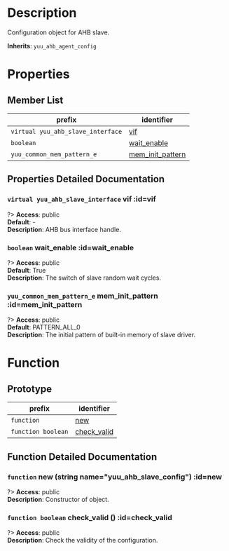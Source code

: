 # Description

Configuration object for AHB slave.  

**Inherits**: ``yuu_ahb_agent_config``

# Properties

## Member List

| prefix | identifier |
| - | - |
| `virtual yuu_ahb_slave_interface` | [vif](#vif) |
| `boolean` | [wait_enable](#wait_enable) |
| `yuu_common_mem_pattern_e` | [mem_init_pattern](#mem_init_pattern) |

## Properties Detailed Documentation

### `virtual yuu_ahb_slave_interface` vif :id=vif

?> **Access**: public  
**Default**: -  
**Description**: AHB bus interface handle.  


### `boolean` wait_enable :id=wait_enable

?> **Access**: public  
**Default**: True  
**Description**: The switch of slave random wait cycles.  


### `yuu_common_mem_pattern_e` mem_init_pattern :id=mem_init_pattern

?> **Access**: public  
**Default**: PATTERN_ALL_0  
**Description**: The initial pattern of built-in memory of slave driver.  


# Function

## Prototype

| prefix | identifier |
| - | - |
| `function` | [new](#new) |
| `function boolean` | [check_valid](#check_valid) |

## Function Detailed Documentation

### `function` new (string name="yuu_ahb_slave_config") :id=new

?> **Access**: public  
**Description**: Constructor of object.  


### `function boolean` check_valid () :id=check_valid

?> **Access**: public  
**Description**: Check the validity of the configuration.  


